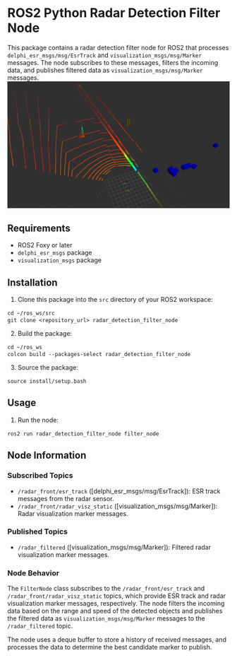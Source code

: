 # ROS2 Python Radar Detection Filter Node

This package contains a radar detection filter node for ROS2 that processes `delphi_esr_msgs/msg/EsrTrack` and `visualization_msgs/msg/Marker` messages. The node subscribes to these messages, filters the incoming data, and publishes filtered data as `visualization_msgs/msg/Marker` messages.
![Radar Detection Filter Image](pic.png "Example")

## Requirements

- ROS2 Foxy or later
- `delphi_esr_msgs` package
- `visualization_msgs` package

## Installation

1. Clone this package into the `src` directory of your ROS2 workspace:
```
cd ~/ros_ws/src
git clone <repository_url> radar_detection_filter_node
```

2. Build the package:
```
cd ~/ros_ws
colcon build --packages-select radar_detection_filter_node
```
3. Source the package:
```
source install/setup.bash
```

## Usage

1. Run the node:
```
ros2 run radar_detection_filter_node filter_node
```

## Node Information

### Subscribed Topics

- `/radar_front/esr_track` ([delphi_esr_msgs/msg/EsrTrack]): ESR track messages from the radar sensor.
- `/radar_front/radar_visz_static` ([visualization_msgs/msg/Marker]): Radar visualization marker messages.

### Published Topics

- `/radar_filtered` ([visualization_msgs/msg/Marker]): Filtered radar visualization marker messages.

### Node Behavior

The `FilterNode` class subscribes to the `/radar_front/esr_track` and `/radar_front/radar_visz_static` topics, which provide ESR track and radar visualization marker messages, respectively. The node filters the incoming data based on the range and speed of the detected objects and publishes the filtered data as `visualization_msgs/msg/Marker` messages to the `/radar_filtered` topic.

The node uses a deque buffer to store a history of received messages, and processes the data to determine the best candidate marker to publish.
